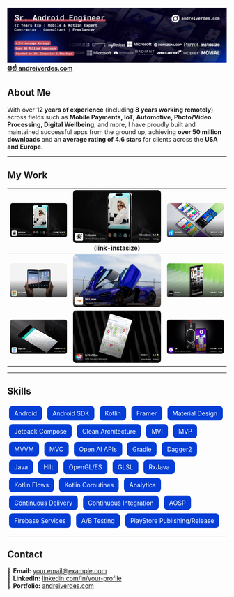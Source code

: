 <!--
**andreiverdes/andreiverdes** is a ✨ _special_ ✨ repository because its `README.md` (this file) appears on your GitHub profile.

Here are some ideas to get you started:

- 🔭 I’m currently working on ...
- 🌱 I’m currently learning ...
- 👯 I’m looking to collaborate on ...
- 🤔 I’m looking for help with ...
- 💬 Ask me about ...
- 📫 How to reach me: ...
- 😄 Pronouns: ...
- ⚡ Fun fact: ...


**🌍 Location:** Romania  
**🕒 Time Zone Compatibility:** 4 hrs overlap (PST or EST)  
**💼 Experience:** 13 years  

[**🌐 andreiverdes.com**](https://andreiverdes.com)

---
-->
[![andreiverdes.com](./art/banner.png)](https://andreiverdes.com)
[**🌐☝️ andreiverdes.com**](https://andreiverdes.com)
## About Me

With over **12 years of experience** (including **8 years working remotely**) across fields such as **Mobile Payments, IoT, Automotive, Photo/Video Processing, Digital Wellbeing**, and more, I have proudly built and maintained successful apps from the ground up, achieving **over 50 million downloads** and an **average rating of 4.6 stars** for clients across the **USA and Europe**.

---
[link-instasize]: https://andreiverdes.com/projects/instasize-media-editor

## My Work
| ![andreiverdes.com](./art/projects/instasize.webp) | ![[link-instasize]](./art/projects/instasize.webp)([link-instasize]) | ![andreiverdes.com](./art/projects/skylight.webp) |
|----------|----------|----------|
| ![andreiverdes.com](./art/projects/microsoft.webp)   | ![andreiverdes.com](./art/projects/mclaren.webp) | ![andreiverdes.com](./art/projects/made.webp) |
| ![andreiverdes.com](./art/projects/cayenne.webp)   | ![andreiverdes.com](./art/projects/iotinabox.webp) | ![andreiverdes.com](./art/projects/ok.webp) |


---

## Skills

<style>
.skill-pill {
  display: inline-block;
  padding: 8px 12px;
  margin: 4px;
  background-color: #043ED7;
  color: white;
  border-radius: 8px;
  font-size: 14px;
  text-align: center;
  text-decoration: none;
}
</style>

<div class="container">
  <span class="skill-pill">Android</span>
  <span class="skill-pill">Android SDK</span>
  <span class="skill-pill">Kotlin</span>
  <span class="skill-pill">Framer</span>
  <span class="skill-pill">Material Design</span>
  <span class="skill-pill">Jetpack Compose</span>
  <span class="skill-pill">Clean Architecture</span>
  <span class="skill-pill">MVI</span>
  <span class="skill-pill">MVP</span>
  <span class="skill-pill">MVVM</span>
  <span class="skill-pill">MVC</span>
  <span class="skill-pill">Open AI APIs</span>
  <span class="skill-pill">Gradle</span>
  <span class="skill-pill">Dagger2</span>
  <span class="skill-pill">Java</span>
  <span class="skill-pill">Hilt</span>
  <span class="skill-pill">OpenGL/ES</span>
  <span class="skill-pill">GLSL</span>
  <span class="skill-pill">RxJava</span>
  <span class="skill-pill">Kotlin Flows</span>
  <span class="skill-pill">Kotlin Coroutines</span>
  <span class="skill-pill">Analytics</span>
  <span class="skill-pill">Continuous Delivery</span>
  <span class="skill-pill">Continuous Integration</span>
  <span class="skill-pill">AOSP</span>
  <span class="skill-pill">Firebase Services</span>
  <span class="skill-pill">A/B Testing</span>
  <span class="skill-pill">PlayStore Publishing/Release</span>
</div>

---

## Contact

📧 **Email:** [your.email@example.com](mailto:your.email@example.com)  
🔗 **LinkedIn:** [linkedin.com/in/your-profile](https://linkedin.com/in/your-profile)  
💼 **Portfolio:** [andreiverdes.com](https://andreiverdes.com)
